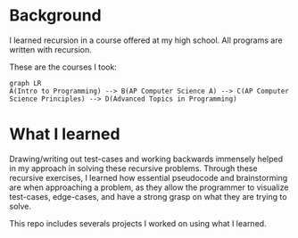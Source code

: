 # Background
I learned recursion in a course offered at my high school. All programs are written with recursion. 

These are the courses I took:  
```mermaid
graph LR
A(Intro to Programming) --> B(AP Computer Science A) --> C(AP Computer Science Principles) --> D(Advanced Topics in Programming)
```
# What I learned
Drawing/writing out test-cases and working backwards immensely helped in my approach in solving these recursive problems. Through these recursive exercises, I learned how essential pseudocode and brainstorming are when approaching a problem, as they allow the programmer to visualize test-cases, edge-cases, and have a strong grasp on what they are trying to solve.

<p> This repo includes severals projects I worked on using what I learned. </p>

